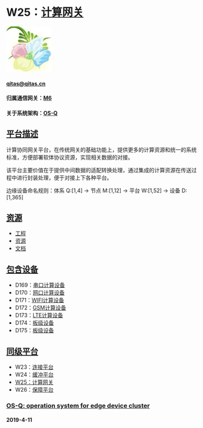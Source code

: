 ﻿# W25：[计算网关](https://github.com/OS-Q/W25)

[![sites](OS-Q/OS-Q.png)](http://www.OS-Q.com)
####  qitas@qitas.cn

#### 归属通信网关：[M6](https://github.com/OS-Q/M6)

#### 关于系统架构：[OS-Q](https://github.com/OS-Q/OS-Q)

## [平台描述](https://github.com/OS-Q/W25/wiki) 

计算协同网关平台，在传统网关的基础功能上，提供更多的计算资源和统一的系统标准，方便部署软体协议资源，实现相关数据的对接。

该平台主要价值在于提供中间数据的适配转换处理，通过集成的计算资源在传送过程中进行封装处理，便于对接上下各种平台。

边缘设备命名规则：体系 Q:[1,4] -> 节点 M:[1,12] -> 平台 W:[1,52] -> 设备 D:[1,365]

## [资源](OS-Q/)

- [工程](project/)
- [资源](src/)
- [文档](docs/)

## [包含设备](https://github.com/OS-Q/W25/wiki) 

- D169：[串口计算设备](https://github.com/OS-Q/D169)
- D170：[网口计算设备](https://github.com/OS-Q/D170)
- D171：[WIFI计算设备](https://github.com/OS-Q/D171)
- D172：[GSM计算设备](https://github.com/OS-Q/D172)
- D173：[LTE计算设备](https://github.com/OS-Q/D173)
- D174：[板级设备](https://github.com/OS-Q/D174)
- D175：[板级设备](https://github.com/OS-Q/D175)

## [同级平台](https://github.com/OS-Q/M6/wiki)

- W23：[连接平台](https://github.com/OS-Q/W23)
- W24：[缓冲平台](https://github.com/OS-Q/W24)
- [W25：计算网关](https://github.com/OS-Q/W25)
- W26：[保障平台](https://github.com/OS-Q/W26)

###  [OS-Q: operation system for edge device cluster](http://www.OS-Q.com)
####  2019-4-11


